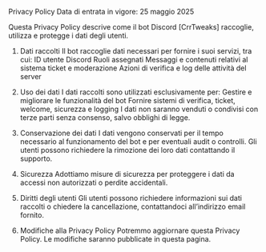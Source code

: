 Privacy Policy
Data di entrata in vigore: 25 maggio 2025

Questa Privacy Policy descrive come il bot Discord [CrrTweaks] raccoglie, utilizza e protegge i dati degli utenti.

1. Dati raccolti
Il bot raccoglie dati necessari per fornire i suoi servizi, tra cui:
ID utente Discord
Ruoli assegnati
Messaggi e contenuti relativi al sistema ticket e moderazione
Azioni di verifica e log delle attività del server

2. Uso dei dati
I dati raccolti sono utilizzati esclusivamente per:
Gestire e migliorare le funzionalità del bot
Fornire sistemi di verifica, ticket, welcome, sicurezza e logging
I dati non saranno venduti o condivisi con terze parti senza consenso, salvo obblighi di legge.

3. Conservazione dei dati
I dati vengono conservati per il tempo necessario al funzionamento del bot e per eventuali audit o controlli.
Gli utenti possono richiedere la rimozione dei loro dati contattando il supporto.

4. Sicurezza
Adottiamo misure di sicurezza per proteggere i dati da accessi non autorizzati o perdite accidentali.

6. Diritti degli utenti
Gli utenti possono richiedere informazioni sui dati raccolti o chiedere la cancellazione, contattandoci all’indirizzo email fornito.

7. Modifiche alla Privacy Policy
Potremmo aggiornare questa Privacy Policy. Le modifiche saranno pubblicate in questa pagina.
